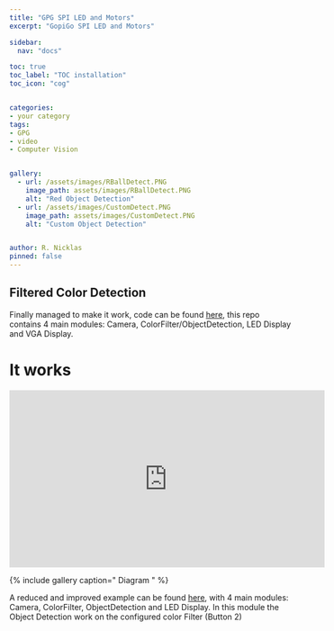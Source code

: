 ```yaml
---
title: "GPG SPI LED and Motors"
excerpt: "GopiGo SPI LED and Motors"

sidebar:
  nav: "docs"

toc: true
toc_label: "TOC installation"
toc_icon: "cog"


categories:
- your category
tags:
- GPG
- video
- Computer Vision


gallery:
  - url: /assets/images/RBallDetect.PNG
    image_path: assets/images/RBallDetect.PNG
    alt: "Red Object Detection"
  - url: /assets/images/CustomDetect.PNG
    image_path: assets/images/CustomDetect.PNG
    alt: "Custom Object Detection"


author: R. Nicklas
pinned: false
---
```



## Filtered Color Detection

Finally managed to make it work, code can be found [here](https://github.com/RoboticsLabURJC/2017-tfg-richard-nicklas/tree/master/GPG3/ICESTUDIO/RBallDetect_POC), this repo contains 4 main modules: Camera, ColorFilter/ObjectDetection, LED Display and VGA Display.

# It works
<iframe width="560" height="315" src="https://www.youtube.com/embed/ioeNptRcPDY" title="YouTube video player" frameborder="0" allow="accelerometer; autoplay; clipboard-write; encrypted-media; gyroscope; picture-in-picture" allowfullscreen></iframe>



{% include gallery caption=" Diagram " %}

A reduced and improved example can be found [here](https://github.com/RoboticsLabURJC/2017-tfg-richard-nicklas/tree/master/GPG3/ICESTUDIO/RBallDetect), with 4 main modules: Camera, ColorFilter, ObjectDetection and LED Display. In this module the Object Detection work on the configured color Filter (Button 2)
